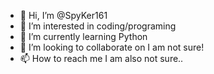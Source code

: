 - 👋 Hi, I’m @SpyKer161
- 👀 I’m interested in coding/programing
- 🌱 I’m currently learning Python
- 💞️ I’m looking to collaborate on I am not sure!
- 📫 How to reach me I am also not sure..

<!---
SpyKer161/SpyKer161 is a ✨ special ✨ repository because its `README.md` (this file) appears on your GitHub profile.
You can click the Preview link to take a look at your changes.
--->
